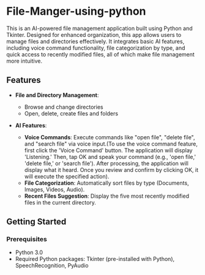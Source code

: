 # File-Manger-using-python

This is an AI-powered file management application built using Python and Tkinter. Designed for enhanced organization, 
this app allows users to manage files and directories effectively. It integrates basic AI features, including voice 
command functionality, file categorization by type, and quick access to recently modified files, all of which make file management more intuitive.

## Features

- **File and Directory Management**: 
  - Browse and change directories
  - Open, delete, create files and folders
  
- **AI Features**:
  - **Voice Commands**: Execute commands like "open file", "delete file", and "search file" via voice input.(To use the voice command feature, first
    click the 'Voice Command' button. The application will display 'Listening.' Then, tap OK and speak your command (e.g., 'open file,' 'delete file,' or 'search file').
    After processing, the application will display what it heard. Once you review and confirm by clicking OK, it will execute the specified action).
  - **File Categorization**: Automatically sort files by type (Documents, Images, Videos, Audio).
  - **Recent Files Suggestion**: Display the five most recently modified files in the current directory.

## Getting Started

### Prerequisites
- Python 3.0
- Required Python packages: Tkinter (pre-installed with Python), SpeechRecognition, PyAudio


